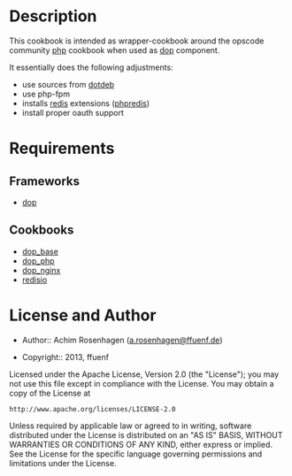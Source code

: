Description
===========

This cookbook is intended as wrapper-cookbook around the opscode community [php](https://github.com/opscode-cookbooks/php) cookbook when used as [dop](http://ffuenf.github.io/dop) component.

It essentially does the following adjustments:
* use sources from [dotdeb](http://www.dotdeb.org)
* use php-fpm
* installs [redis](http://www.redis.io) extensions ([phpredis](https://github.com/nicolasff/phpredis))
* install proper oauth support

Requirements
============

Frameworks
---------
* [dop](http://ffuenf.github.io/dop)

Cookbooks
---------
* [dop_base](https://github.com/ffuenf/dop_base)
* [dop_php](https://github.com/ffuenf/dop_php)
* [dop_nginx](https://github.com/ffuenf/dop_nginx)
* [redisio](https://github.com/brianbianco/redisio)

License and Author
==================

- Author:: Achim Rosenhagen (<a.rosenhagen@ffuenf.de>)

- Copyright:: 2013, ffuenf

Licensed under the Apache License, Version 2.0 (the "License");
you may not use this file except in compliance with the License.
You may obtain a copy of the License at

    http://www.apache.org/licenses/LICENSE-2.0

Unless required by applicable law or agreed to in writing, software
distributed under the License is distributed on an "AS IS" BASIS,
WITHOUT WARRANTIES OR CONDITIONS OF ANY KIND, either express or implied.
See the License for the specific language governing permissions and
limitations under the License.